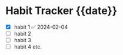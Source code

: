 # Habit Tracker {{date}} 
- [x] habit 1 ✅ 2024-02-04
- [ ] habit 2 
- [ ] habit 3 
- [ ] habit 4 etc.